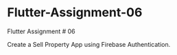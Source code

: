 # Flutter-Assignment-06
Flutter Assignment # 06

Create a Sell Property App using Firebase Authentication.
